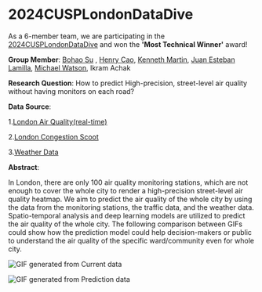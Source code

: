 # 2024CUSPLondonDataDive

As a 6-member team, we are participating in the [2024CUSPLondonDataDive](https://github.com/cusp-london/data-dive-2024) and won the **'Most Technical Winner'** award!

**Group Member**: [Bohao Su](https://www.linkedin.com/in/bohaosucc/) , [Henry Cao](https://www.linkedin.com/in/henry-cao-536609b6/), [Kenneth Martin](https://www.linkedin.com/in/kennethamartinqmul/), [Juan Esteban Lamilla](https://www.linkedin.com/in/juanlamilla/), [Michael Watson](https://github.com/SunRunAI), Ikram Achak
 
**Research Question**: How to predict High-precision, street-level air quality without having monitors on each road?

**Data Source**:

1.[London Air Quality(real-time)](https://api.erg.ic.ac.uk/AirQuality/help)

2.[London Congestion Scoot](https://roads.data.tfl.gov.uk/)

3.[Weather Data](https://open-meteo.com/en/docs/historical-weather-api)


**Abstract**: 

In London, there are only 100 air quality monitoring stations, which are not enough to cover the whole city to render a high-precision street-level air quality heatmap. We aim to predict the air quality of the whole city by using the data from the monitoring stations, the traffic data, and the weather data. Spatio-temporal analysis and deep learning models are utilized to predict the air quality of the whole city. The following comparison between GIFs could show how the prediction model could help decision-makers or public to understand the air quality of the specific ward/community even for whole city.

![GIF generated from Current data](https://github.com/BohaoSuCC/2024CUSPLondonDataDive/blob/main/Result/Images/CurrData.gif)


![GIF generated from Prediction data](https://github.com/BohaoSuCC/2024CUSPLondonDataDive/blob/main/Result/Images/PredictionResults.gif)

